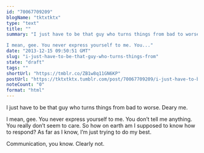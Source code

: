 ```yaml
---
id: "70067709209"
blogName: "tktxtktx"
type: "text"
title: ""
summary: "I just have to be that guy who turns things from bad to worse. Deary me. 

I mean, gee. You never express yourself to me. You..."
date: "2013-12-15 09:50:51 GMT"
slug: "i-just-have-to-be-that-guy-who-turns-things-from"
state: "draft"
tags: ""
shortUrl: "https://tmblr.co/ZB1w8q11GN6KP"
postUrl: "https://tktxtktx.tumblr.com/post/70067709209/i-just-have-to-be-that-guy-who-turns-things-from"
noteCount: "0"
format: "html"
---
```


I just have to be that guy who turns things from bad to worse. Deary me. 

I mean, gee. You never express yourself to me. You don’t tell me anything. You really don’t seem to care. So how on earth am I supposed to know how to respond? As far as I know, I’m just trying to do my best.

Communication, you know. Clearly not.